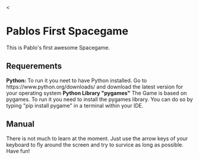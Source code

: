 <<h1>Pablos First Spacegame</h1>
This is Pablo's first awesome Spacegame.
<h2>Requerements</h2>
<b>Python:</b>
To run it you neet to have Python installed.
Go to https://www.python.org/downloads/ and download the latest version for your operating system
<b>Python Library "pygames"</b>
The Game is based on pygames. To run it you need to install the pygames library.
You can do so by typing "pip install pygame" in a terminal within your IDE.
<h2>Manual</h2>
There is not much to learn at the moment.
Just use the arrow keys of your keyboard to fly around the screen and try to survice as long as possible.
Have fun!
